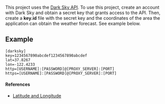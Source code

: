 This project uses the [Dark Sky API](https://darksky.net/dev). To use this project,
create an account with Dark Sky and obtain a secret key that grants access to
the API. Then, create a **key.id** file with the secret key and the coordinates
of the area the application can obtain the weather forecast. See example below.

## Example ##
```
[darksky]
key=1234567890abcdef1234567890abcdef
lat=37.8267
lon=-122.4233
http=[USERNAME]:[PASSWORD]@[PROXY_SERVER]:[PORT]
https=[USERNAME]:[PASSWORD]@[PROXY_SERVER]:[PORT]
```

#### References ####
* [Latitude and Longitude](https://www.latlong.net/)
